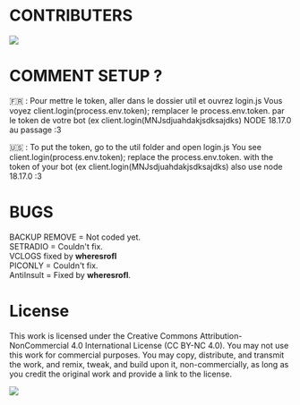 # CONTRIBUTERS
<a href="https://github.com/20ch/crowbot-remade-2024/graphs/contributors">
  <img src="https://contrib.rocks/image?repo=20ch/crowbot-remade-2024" />
</a>

# COMMENT SETUP ?

🇫🇷 : Pour mettre le token, aller dans le dossier util et ouvrez login.js
Vous voyez client.login(process.env.token);  remplacer le process.env.token. par le token de votre bot (ex client.login(MNJsdjuahdakjsdksajdks)
NODE 18.17.0 au passage :3 

🇺🇸 : To put the token, go to the util folder and open login.js You see client.login(process.env.token); replace the process.env.token. with the token of your bot (ex client.login(MNJsdjuahdakjsdksajdks) also use node 18.17.0 :3 

# BUGS


BACKUP REMOVE = Not coded yet. <br>
SETRADIO = Couldn't fix. <br> 
VCLOGS fixed by **wheresrofl** <br>
PICONLY = Couldn't fix. <br>
AntiInsult = Fixed by **wheresrofl**. <br>

# License

This work is licensed under the Creative Commons Attribution-NonCommercial 4.0 International License (CC BY-NC 4.0). You may not use this work for commercial purposes. You may copy, distribute, and transmit the work, and remix, tweak, and build upon it, non-commercially, as long as you credit the original work and provide a link to the license.

<img src="https://img.shields.io/github/license/20ch/crowbot-remade-2024?style=for-the-badge&colorA=131820&colorB=FFFFFF&logo=markdown" />
